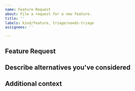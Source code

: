 ```yaml
---
name: Feature Request
about: File a request for a new feature.
title: ''
labels: kind/feature, triage/needs-triage
assignees: ''

---
```


<!-- Please search for any existing issues related to your feature request before creating a new one -->

## Feature Request

<!-- provide details on the feature request here -->

## Describe alternatives you've considered

<!-- if applicable, what other alternatives are there and why did you not choose them? -->

## Additional context

<!-- if applicable, put any additional context here -->
